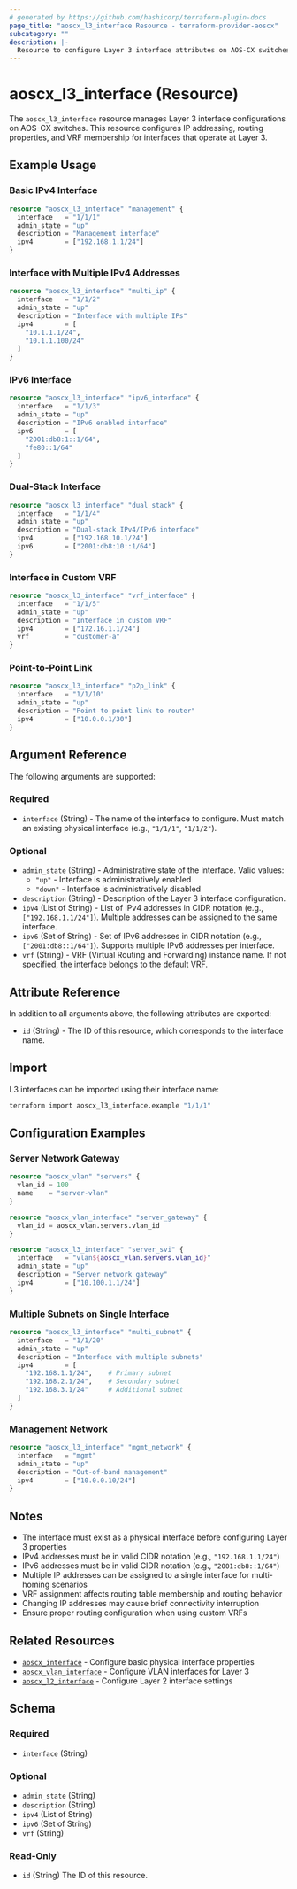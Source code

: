 ```yaml
---
# generated by https://github.com/hashicorp/terraform-plugin-docs
page_title: "aoscx_l3_interface Resource - terraform-provider-aoscx"
subcategory: ""
description: |-
  Resource to configure Layer 3 interface attributes on AOS-CX switches.
---
```


# aoscx_l3_interface (Resource)

The `aoscx_l3_interface` resource manages Layer 3 interface configurations on AOS-CX switches. This resource configures IP addressing, routing properties, and VRF membership for interfaces that operate at Layer 3.

## Example Usage

### Basic IPv4 Interface

```terraform
resource "aoscx_l3_interface" "management" {
  interface   = "1/1/1"
  admin_state = "up"
  description = "Management interface"
  ipv4        = ["192.168.1.1/24"]
}
```

### Interface with Multiple IPv4 Addresses

```terraform
resource "aoscx_l3_interface" "multi_ip" {
  interface   = "1/1/2"
  admin_state = "up"
  description = "Interface with multiple IPs"
  ipv4        = [
    "10.1.1.1/24",
    "10.1.1.100/24"
  ]
}
```

### IPv6 Interface

```terraform
resource "aoscx_l3_interface" "ipv6_interface" {
  interface   = "1/1/3"
  admin_state = "up"
  description = "IPv6 enabled interface"
  ipv6        = [
    "2001:db8:1::1/64",
    "fe80::1/64"
  ]
}
```

### Dual-Stack Interface

```terraform
resource "aoscx_l3_interface" "dual_stack" {
  interface   = "1/1/4"
  admin_state = "up"
  description = "Dual-stack IPv4/IPv6 interface"
  ipv4        = ["192.168.10.1/24"]
  ipv6        = ["2001:db8:10::1/64"]
}
```

### Interface in Custom VRF

```terraform
resource "aoscx_l3_interface" "vrf_interface" {
  interface   = "1/1/5"
  admin_state = "up"
  description = "Interface in custom VRF"
  ipv4        = ["172.16.1.1/24"]
  vrf         = "customer-a"
}
```

### Point-to-Point Link

```terraform
resource "aoscx_l3_interface" "p2p_link" {
  interface   = "1/1/10"
  admin_state = "up"
  description = "Point-to-point link to router"
  ipv4        = ["10.0.0.1/30"]
}
```

## Argument Reference

The following arguments are supported:

### Required

- `interface` (String) - The name of the interface to configure. Must match an existing physical interface (e.g., `"1/1/1"`, `"1/1/2"`).

### Optional

- `admin_state` (String) - Administrative state of the interface. Valid values:
  - `"up"` - Interface is administratively enabled
  - `"down"` - Interface is administratively disabled
- `description` (String) - Description of the Layer 3 interface configuration.
- `ipv4` (List of String) - List of IPv4 addresses in CIDR notation (e.g., `["192.168.1.1/24"]`). Multiple addresses can be assigned to the same interface.
- `ipv6` (Set of String) - Set of IPv6 addresses in CIDR notation (e.g., `["2001:db8::1/64"]`). Supports multiple IPv6 addresses per interface.
- `vrf` (String) - VRF (Virtual Routing and Forwarding) instance name. If not specified, the interface belongs to the default VRF.

## Attribute Reference

In addition to all arguments above, the following attributes are exported:

- `id` (String) - The ID of this resource, which corresponds to the interface name.

## Import

L3 interfaces can be imported using their interface name:

```bash
terraform import aoscx_l3_interface.example "1/1/1"
```

## Configuration Examples

### Server Network Gateway

```terraform
resource "aoscx_vlan" "servers" {
  vlan_id = 100
  name    = "server-vlan"
}

resource "aoscx_vlan_interface" "server_gateway" {
  vlan_id = aoscx_vlan.servers.vlan_id
}

resource "aoscx_l3_interface" "server_svi" {
  interface   = "vlan${aoscx_vlan.servers.vlan_id}"
  admin_state = "up"
  description = "Server network gateway"
  ipv4        = ["10.100.1.1/24"]
}
```

### Multiple Subnets on Single Interface

```terraform
resource "aoscx_l3_interface" "multi_subnet" {
  interface   = "1/1/20"
  admin_state = "up"
  description = "Interface with multiple subnets"
  ipv4        = [
    "192.168.1.1/24",    # Primary subnet
    "192.168.2.1/24",    # Secondary subnet
    "192.168.3.1/24"     # Additional subnet
  ]
}
```

### Management Network

```terraform
resource "aoscx_l3_interface" "mgmt_network" {
  interface   = "mgmt"
  admin_state = "up"
  description = "Out-of-band management"
  ipv4        = ["10.0.0.10/24"]
}
```

## Notes

- The interface must exist as a physical interface before configuring Layer 3 properties
- IPv4 addresses must be in valid CIDR notation (e.g., `"192.168.1.1/24"`)
- IPv6 addresses must be in valid CIDR notation (e.g., `"2001:db8::1/64"`)
- Multiple IP addresses can be assigned to a single interface for multi-homing scenarios
- VRF assignment affects routing table membership and routing behavior
- Changing IP addresses may cause brief connectivity interruption
- Ensure proper routing configuration when using custom VRFs

## Related Resources

- [`aoscx_interface`](interface.md) - Configure basic physical interface properties
- [`aoscx_vlan_interface`](vlan_interface.md) - Configure VLAN interfaces for Layer 3
- [`aoscx_l2_interface`](l2_interface.md) - Configure Layer 2 interface settings

<!-- schema generated by tfplugindocs -->
## Schema

### Required

- `interface` (String)

### Optional

- `admin_state` (String)
- `description` (String)
- `ipv4` (List of String)
- `ipv6` (Set of String)
- `vrf` (String)

### Read-Only

- `id` (String) The ID of this resource.


